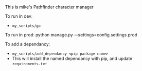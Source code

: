 This is mike's Pathfinder character manager

To run in dev:
- `my_scripts/go`

To run in prod:
python manage.py --settings=config.settings.prod

To add a dependancy:
- `my_scripts/add_dependancy <pip package name>`
- This will install the named dependancy with pip, and update `requirements.txt`
